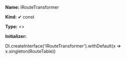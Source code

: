 **Name:** IRouteTransformer

**Kind:** ✔ const

**Type:** <>

**Initializer:**

DI.createInterface<IRouteTransformer>('IRouteTransformer').withDefault(x => x.singleton(RouteTable))

